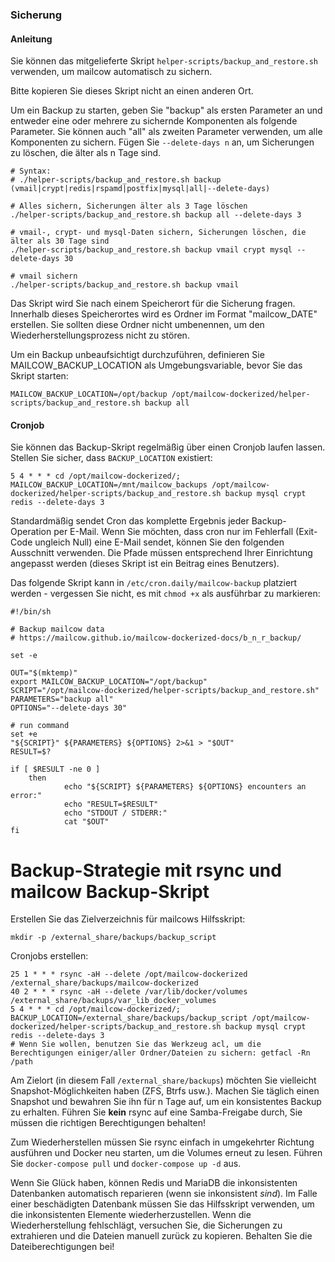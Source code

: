### Sicherung

#### Anleitung

Sie können das mitgelieferte Skript `helper-scripts/backup_and_restore.sh` verwenden, um mailcow automatisch zu sichern.

Bitte kopieren Sie dieses Skript nicht an einen anderen Ort.

Um ein Backup zu starten, geben Sie "backup" als ersten Parameter an und entweder eine oder mehrere zu sichernde Komponenten als folgende Parameter.
Sie können auch "all" als zweiten Parameter verwenden, um alle Komponenten zu sichern. Fügen Sie `--delete-days n` an, um Sicherungen zu löschen, die älter als n Tage sind.

```
# Syntax:
# ./helper-scripts/backup_and_restore.sh backup (vmail|crypt|redis|rspamd|postfix|mysql|all|--delete-days)

# Alles sichern, Sicherungen älter als 3 Tage löschen
./helper-scripts/backup_and_restore.sh backup all --delete-days 3

# vmail-, crypt- und mysql-Daten sichern, Sicherungen löschen, die älter als 30 Tage sind
./helper-scripts/backup_and_restore.sh backup vmail crypt mysql --delete-days 30

# vmail sichern
./helper-scripts/backup_and_restore.sh backup vmail

```

Das Skript wird Sie nach einem Speicherort für die Sicherung fragen. Innerhalb dieses Speicherortes wird es Ordner im Format "mailcow_DATE" erstellen.
Sie sollten diese Ordner nicht umbenennen, um den Wiederherstellungsprozess nicht zu stören.

Um ein Backup unbeaufsichtigt durchzuführen, definieren Sie MAILCOW_BACKUP_LOCATION als Umgebungsvariable, bevor Sie das Skript starten:

```
MAILCOW_BACKUP_LOCATION=/opt/backup /opt/mailcow-dockerized/helper-scripts/backup_and_restore.sh backup all
```

#### Cronjob

Sie können das Backup-Skript regelmäßig über einen Cronjob laufen lassen. Stellen Sie sicher, dass `BACKUP_LOCATION` existiert:

```
5 4 * * * cd /opt/mailcow-dockerized/; MAILCOW_BACKUP_LOCATION=/mnt/mailcow_backups /opt/mailcow-dockerized/helper-scripts/backup_and_restore.sh backup mysql crypt redis --delete-days 3
```

Standardmäßig sendet Cron das komplette Ergebnis jeder Backup-Operation per E-Mail. Wenn Sie möchten, dass cron nur im Fehlerfall (Exit-Code ungleich Null) eine E-Mail sendet, können Sie den folgenden Ausschnitt verwenden. Die Pfade müssen entsprechend Ihrer Einrichtung angepasst werden (dieses Skript ist ein Beitrag eines Benutzers).

Das folgende Skript kann in `/etc/cron.daily/mailcow-backup` platziert werden - vergessen Sie nicht, es mit `chmod +x` als ausführbar zu markieren:

```
#!/bin/sh

# Backup mailcow data
# https://mailcow.github.io/mailcow-dockerized-docs/b_n_r_backup/

set -e

OUT="$(mktemp)"
export MAILCOW_BACKUP_LOCATION="/opt/backup"
SCRIPT="/opt/mailcow-dockerized/helper-scripts/backup_and_restore.sh"
PARAMETERS="backup all"
OPTIONS="--delete-days 30"

# run command
set +e
"${SCRIPT}" ${PARAMETERS} ${OPTIONS} 2>&1 > "$OUT"
RESULT=$?

if [ $RESULT -ne 0 ]
    then
            echo "${SCRIPT} ${PARAMETERS} ${OPTIONS} encounters an error:"
            echo "RESULT=$RESULT"
            echo "STDOUT / STDERR:"
            cat "$OUT"
fi
```

# Backup-Strategie mit rsync und mailcow Backup-Skript

Erstellen Sie das Zielverzeichnis für mailcows Hilfsskript:
```
mkdir -p /external_share/backups/backup_script
```

Cronjobs erstellen:
```
25 1 * * * rsync -aH --delete /opt/mailcow-dockerized /external_share/backups/mailcow-dockerized
40 2 * * * rsync -aH --delete /var/lib/docker/volumes /external_share/backups/var_lib_docker_volumes
5 4 * * * cd /opt/mailcow-dockerized/; BACKUP_LOCATION=/external_share/backups/backup_script /opt/mailcow-dockerized/helper-scripts/backup_and_restore.sh backup mysql crypt redis --delete-days 3
# Wenn Sie wollen, benutzen Sie das Werkzeug acl, um die Berechtigungen einiger/aller Ordner/Dateien zu sichern: getfacl -Rn /path
```

Am Zielort (in diesem Fall `/external_share/backups`) möchten Sie vielleicht Snapshot-Möglichkeiten haben (ZFS, Btrfs usw.). Machen Sie täglich einen Snapshot und bewahren Sie ihn für n Tage auf, um ein konsistentes Backup zu erhalten.
Führen Sie **kein** rsync auf eine Samba-Freigabe durch, Sie müssen die richtigen Berechtigungen behalten!

Zum Wiederherstellen müssen Sie rsync einfach in umgekehrter Richtung ausführen und Docker neu starten, um die Volumes erneut zu lesen. Führen Sie `docker-compose pull` und `docker-compose up -d` aus.

Wenn Sie Glück haben, können Redis und MariaDB die inkonsistenten Datenbanken automatisch reparieren (wenn sie inkonsistent _sind_).
Im Falle einer beschädigten Datenbank müssen Sie das Hilfsskript verwenden, um die inkonsistenten Elemente wiederherzustellen. Wenn die Wiederherstellung fehlschlägt, versuchen Sie, die Sicherungen zu extrahieren und die Dateien manuell zurück zu kopieren. Behalten Sie die Dateiberechtigungen bei!
